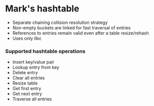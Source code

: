 Mark's hashtable
================

* Separate chaining collision resolution strategy
* Non-empty buckets are linked for fast traversal of entries
* References to entries remain valid even after a table resize/rehash
* Uses only libc

### Supported hashtable operations

* Insert key/value pair
* Lookup entry from key
* Delete entry
* Clear all entries
* Resize table
* Get first entry
* Get next entry
* Traverse all entries
